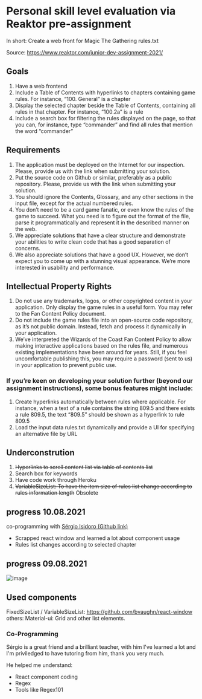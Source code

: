 # Personal skill level evaluation via Reaktor pre-assignment
In short: Create a web front for Magic The Gathering rules.txt

Source: https://www.reaktor.com/junior-dev-assignment-2021/

## Goals
1. Have a web frontend
2. Include a Table of Contents with hyperlinks to chapters containing game rules. For instance, “100. General” is a chapter
3. Display the selected chapter beside the Table of Contents, containing all rules in that chapter. For instance, “100.2a” is a rule
4. Include a search box for filtering the rules displayed on the page, so that you can, for instance, type “commander” and find all rules that mention the word “commander”

## Requirements
1. The application must be deployed on the Internet for our inspection. Please, provide us with the link when submitting your solution.
2. Put the source code on Github or similar, preferably as a public repository. Please, provide us with the link when submitting your solution.
3. You should ignore the Contents, Glossary, and any other sections in the input file, except for the actual numbered rules.
4. You don’t need to be a card game fanatic, or even know the rules of the game to succeed. What you need is to figure out the format of the file, parse it programmatically and represent it in the described manner on the web.
5. We appreciate solutions that have a clear structure and demonstrate your abilities to write clean code that has a good separation of concerns.
6. We also appreciate solutions that have a good UX. However, we don’t expect you to come up with a stunning visual appearance. We’re more interested in usability and performance.

## Intellectual Property Rights
1. Do not use any trademarks, logos, or other copyrighted content in your application. Only display the game rules in a useful form. You may refer to the Fan Content Policy document.
2. Do not include the game rules file into an open-source code repository, as it’s not public domain. Instead, fetch and process it dynamically in your application.
3. We’ve interpreted the Wizards of the Coast Fan Content Policy to allow making interactive applications based on the rules file, and numerous existing implementations have been around for years. Still, if you feel uncomfortable publishing this, you may require a password (sent to us) in your application to prevent public use.

### If you’re keen on developing your solution further (beyond our assignment instructions), some bonus features might include:

1. Create hyperlinks automatically between rules where applicable. For instance, when a text of a rule contains the string 809.5 and there exists a rule 809.5, the text “809.5” should be shown as a hyperlink to rule 809.5
2. Load the input data rules.txt dynamically and provide a UI for specifying an alternative file by URL

## Underconstrution
1. ~~Hyperlinks to scroll content list via table of contents list~~
2. Search box for keywords
3. Have code work through Heroku
4. ~~VariableSizeList: To have the item size of rules list change according to rules information length~~ Obsolete

## progress 10.08.2021
co-programming with []() [Sérgio Isidoro (Github link)](https://github.com/sergioisidoro)

- Scrapped react window and learned a lot about component usage
- Rules list changes according to selected chapter

## progress 09.08.2021

![image](https://user-images.githubusercontent.com/11327084/128690461-d4702540-750e-4f48-9633-24b58e3b7708.png)

## Used components
FixedSizeList / VariableSizeList: https://github.com/bvaughn/react-window
others: Material-ui: Grid and other list elements.

### Co-Programming
Sérgio is a great friend and a brilliant teacher, with him I've learned a lot and I'm priviledged to have tutoring from him, thank you very much.

He helped me understand:
- React component coding
- Regex
- Tools like Regex101
